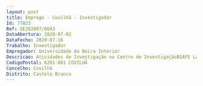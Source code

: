 ```yaml
--- 
layout: post
title: Emprego - Covilhã - Investigador
Id: 77823
Ref: OE202007/0043
DataAbertura: 2020-07-02
DataFecho: 2020-07-16
Trabalho: Investigador
Empregador: Universidade da Beira Interior
Descricao: Atividades de Investigação no Centro de InvestigaçãoBSAFE Lab, em Psicologia. Pretende  se com este projeto de investigação contribuir para a implementação e gestão de projetos em curso (e que venham a ser aprovados) através da  produção deoutputs intelectuais  realização de atividades de investigação nos domínios dos projetos  redaçãoe publicação de artigos científicos nas áreas abordadas nos projetos do BSAFE Lab.
CodigoPostal: 6201-001 COVILHÃ
Concelho: Covilhã
Distrito: Castelo Branco
--- 
```

